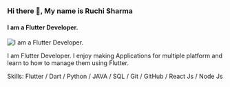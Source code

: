 
### Hi there 👋, My name is Ruchi Sharma
#### I am a Flutter Developer.
![I am a Flutter Developer.](https://pbs.twimg.com/profile_banners/1127593877588725760/1696157714/1500x500)

I am Flutter Developer. I enjoy making Applications for multiple platform and learn to how to manage them using Flutter.

Skills: Flutter /  Dart  /  Python  /  JAVA / SQL / Git / GitHub / React Js / Node Js 


